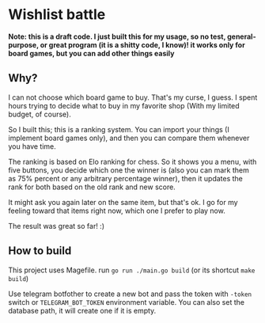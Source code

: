# Wishlist battle

**Note: this is a draft code. I just built this for my usage, so no test, 
general-purpose, or great program (it is a shitty code, I know)! it works only for board games, but you 
can add other things easily**

## Why?

I can not choose which board game to buy. That's my curse, I guess. I spent hours trying to decide what to buy in my favorite shop (With my limited budget, of course).

So I built this; this is a ranking system.
You can import your things (I implement board games only), and then 
you can compare them whenever you have time.  

The ranking is based on Elo ranking for chess. So it shows you a menu,
with five buttons, you decide which one the winner is (also you can 
mark them as 75% percent or any arbitrary percentage winner), 
then it updates the rank for both based on the old rank and new score.

It might ask you again later on the same item, but that's ok. I go for my feeling toward that items right now, which one I prefer to play now.

The result was great so far! :)  

## How to build

This project uses Magefile. run `go run ./main.go build` (or its shortcut `make build`)

Use telegram botfother to create a new bot and pass the token with `-token` switch or `TELEGRAM_BOT_TOKEN` environment variable. 
You can also set the database path, it will create one if it is empty.  

